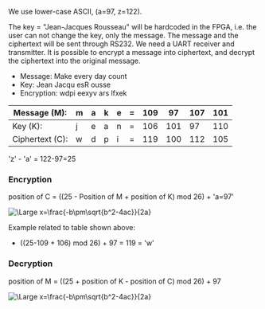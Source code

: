 We use lower-case ASCII, (a=97, z=122). 


The key = "Jean-Jacques Rousseau" will be hardcoded in the FPGA, i.e. the user can not change the key, only the message.
The message and the ciphertext will be sent through RS232. We need a UART receiver and transmitter. It is possible to encrypt a message into ciphertext, and decrypt the ciphertext into the original message.



* Message: Make every day count
* Key: Jean Jacqu esR ousse
* Encryption: wdpi eexyv ars lfxek


| Message (M):     | m | a | k | e | = | 109 | 97  | 107 | 101 |
|---               |---|---|---|---|---|-----|-----|-----|-----|
| Key (K):         | j | e | a | n | = | 106 | 101 | 97  | 110 | 
| Ciphertext (C):  | w | d | p | i | = | 119 | 100 | 112 | 105 |



'z' - 'a' = 122-97=25


### Encryption
position of C = ((25 - Position of M + position of K) mod 26) + 'a=97' 

<img src="https://latex.codecogs.com/svg.latex?\Large&space;C_i=((25-M_i+K_i)\hspace{2mm}\textup{mod}\hspace{2mm}26)+97" title="\Large x=\frac{-b\pm\sqrt{b^2-4ac}}{2a}" />

Example related to table shown above:
* ((25-109 + 106) mod 26) + 97 = 119 = 'w'

### Decryption
position of M = ((25 + position of K - position of C) mod 26) + 97

<img src="https://latex.codecogs.com/svg.latex?\Large&space;M_i=((25+K_i-C_i)\hspace{2mm}\textup{mod}\hspace{2mm}26)+97" title="\Large x=\frac{-b\pm\sqrt{b^2-4ac}}{2a}" />
